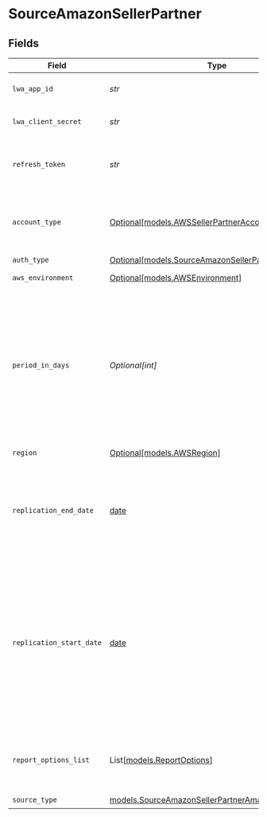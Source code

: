 # SourceAmazonSellerPartner


## Fields

| Field                                                                                                                                                                                                                     | Type                                                                                                                                                                                                                      | Required                                                                                                                                                                                                                  | Description                                                                                                                                                                                                               | Example                                                                                                                                                                                                                   |
| ------------------------------------------------------------------------------------------------------------------------------------------------------------------------------------------------------------------------- | ------------------------------------------------------------------------------------------------------------------------------------------------------------------------------------------------------------------------- | ------------------------------------------------------------------------------------------------------------------------------------------------------------------------------------------------------------------------- | ------------------------------------------------------------------------------------------------------------------------------------------------------------------------------------------------------------------------- | ------------------------------------------------------------------------------------------------------------------------------------------------------------------------------------------------------------------------- |
| `lwa_app_id`                                                                                                                                                                                                              | *str*                                                                                                                                                                                                                     | :heavy_check_mark:                                                                                                                                                                                                        | Your Login with Amazon Client ID.                                                                                                                                                                                         |                                                                                                                                                                                                                           |
| `lwa_client_secret`                                                                                                                                                                                                       | *str*                                                                                                                                                                                                                     | :heavy_check_mark:                                                                                                                                                                                                        | Your Login with Amazon Client Secret.                                                                                                                                                                                     |                                                                                                                                                                                                                           |
| `refresh_token`                                                                                                                                                                                                           | *str*                                                                                                                                                                                                                     | :heavy_check_mark:                                                                                                                                                                                                        | The Refresh Token obtained via OAuth flow authorization.                                                                                                                                                                  |                                                                                                                                                                                                                           |
| `account_type`                                                                                                                                                                                                            | [Optional[models.AWSSellerPartnerAccountType]](../models/awssellerpartneraccounttype.md)                                                                                                                                  | :heavy_minus_sign:                                                                                                                                                                                                        | Type of the Account you're going to authorize the Airbyte application by                                                                                                                                                  |                                                                                                                                                                                                                           |
| `auth_type`                                                                                                                                                                                                               | [Optional[models.SourceAmazonSellerPartnerAuthType]](../models/sourceamazonsellerpartnerauthtype.md)                                                                                                                      | :heavy_minus_sign:                                                                                                                                                                                                        | N/A                                                                                                                                                                                                                       |                                                                                                                                                                                                                           |
| `aws_environment`                                                                                                                                                                                                         | [Optional[models.AWSEnvironment]](../models/awsenvironment.md)                                                                                                                                                            | :heavy_minus_sign:                                                                                                                                                                                                        | Select the AWS Environment.                                                                                                                                                                                               |                                                                                                                                                                                                                           |
| `period_in_days`                                                                                                                                                                                                          | *Optional[int]*                                                                                                                                                                                                           | :heavy_minus_sign:                                                                                                                                                                                                        | For syncs spanning a large date range, this option is used to request data in a smaller fixed window to improve sync reliability. This time window can be configured granularly by day.                                   |                                                                                                                                                                                                                           |
| `region`                                                                                                                                                                                                                  | [Optional[models.AWSRegion]](../models/awsregion.md)                                                                                                                                                                      | :heavy_minus_sign:                                                                                                                                                                                                        | Select the AWS Region.                                                                                                                                                                                                    |                                                                                                                                                                                                                           |
| `replication_end_date`                                                                                                                                                                                                    | [date](https://docs.python.org/3/library/datetime.html#date-objects)                                                                                                                                                      | :heavy_minus_sign:                                                                                                                                                                                                        | UTC date and time in the format 2017-01-25T00:00:00Z. Any data after this date will not be replicated.                                                                                                                    | 2017-01-25T00:00:00Z                                                                                                                                                                                                      |
| `replication_start_date`                                                                                                                                                                                                  | [date](https://docs.python.org/3/library/datetime.html#date-objects)                                                                                                                                                      | :heavy_minus_sign:                                                                                                                                                                                                        | UTC date and time in the format 2017-01-25T00:00:00Z. Any data before this date will not be replicated. If start date is not provided or older than 2 years ago from today, the date 2 years ago from today will be used. | 2017-01-25T00:00:00Z                                                                                                                                                                                                      |
| `report_options_list`                                                                                                                                                                                                     | List[[models.ReportOptions](../models/reportoptions.md)]                                                                                                                                                                  | :heavy_minus_sign:                                                                                                                                                                                                        | Additional information passed to reports. This varies by report type.                                                                                                                                                     |                                                                                                                                                                                                                           |
| `source_type`                                                                                                                                                                                                             | [models.SourceAmazonSellerPartnerAmazonSellerPartner](../models/sourceamazonsellerpartneramazonsellerpartner.md)                                                                                                          | :heavy_check_mark:                                                                                                                                                                                                        | N/A                                                                                                                                                                                                                       |                                                                                                                                                                                                                           |